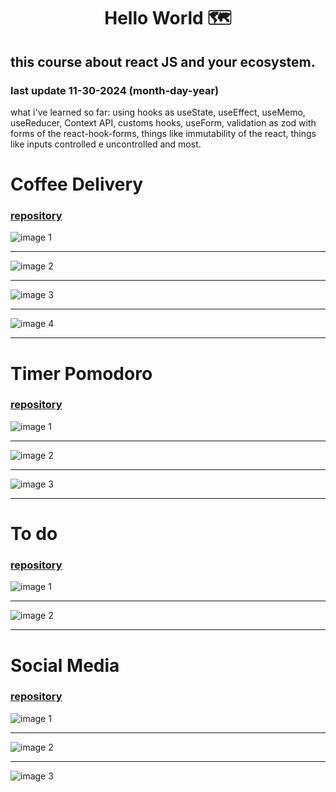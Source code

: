 <h1 align='center'>Hello World 🗺️</h1>

## this course about react JS and your ecosystem.

### last update 11-30-2024 (month-day-year)

what i've learned so far: using hooks as useState, useEffect, useMemo, useReducer, Context API, customs hooks, useForm, validation as zod with forms of the react-hook-forms, things like immutability of the react, things like inputs controlled e uncontrolled and most.

# Coffee Delivery

### [repository](https://github.com/FelipePinheiroRegina/class-reactjs/tree/main/coffee-delivery)

![image 1](./assets/coffee1.png)
<hr>

![image 2](./assets/coffee2.png)
<hr>

![image 3](./assets/coffee3.png)
<hr>

![image 4](./assets/coffee3.png)
<hr>


# Timer Pomodoro

### [repository](https://github.com/FelipePinheiroRegina/class-reactjs/tree/main/timer-ts)

![image 1](./assets/timer1.png)
<hr>

![image 2](./assets/timer2.png)
<hr>

![image 3](./assets/timer3.png)
<hr>

# To do

### [repository](https://github.com/FelipePinheiroRegina/class-reactjs/tree/main/01-react-practice/src)

![image 1](./assets/todo-1.png)
<hr>

![image 2](./assets/todo-2.png)
<hr>

# Social Media

### [repository](https://github.com/FelipePinheiroRegina/class-reactjs/tree/main/01-react-ts)

![image 1](./assets/social-media.png)
<hr>

![image 2](./assets/social-media2.png)
<hr>

![image 3](./assets/social-media3.png)

